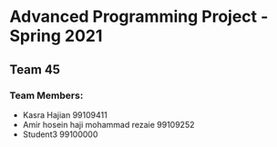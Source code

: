 # Advanced Programming Project - Spring 2021
## Team 45

### Team Members:
- Kasra Hajian 99109411
- Amir hosein haji mohammad rezaie 99109252
- Student3 99100000
